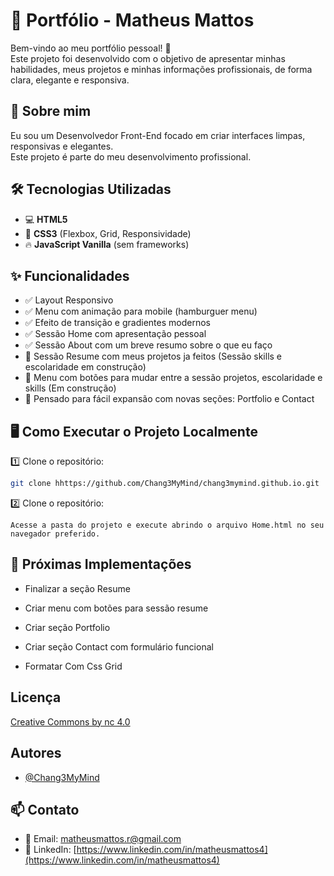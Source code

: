 # 💼 Portfólio - Matheus Mattos

Bem-vindo ao meu portfólio pessoal! 🚀  
Este projeto foi desenvolvido com o objetivo de apresentar minhas habilidades, meus projetos e minhas informações profissionais, de forma clara, elegante e responsiva.

## 🚀 Sobre mim

Eu sou um Desenvolvedor Front-End focado em criar interfaces limpas, responsivas e elegantes.  
Este projeto é parte do meu desenvolvimento profissional.

## 🛠️ Tecnologias Utilizadas

- 💻 **HTML5**
- 🎨 **CSS3** (Flexbox, Grid, Responsividade)
- 🔥 **JavaScript Vanilla** (sem frameworks)

## ✨ Funcionalidades

- ✅ Layout Responsivo
- ✅ Menu com animação para mobile (hamburguer menu)
- ✅ Efeito de transição e gradientes modernos
- ✅ Sessão Home com apresentação pessoal
- ✅ Sessão About com um breve resumo sobre o que eu faço
- 🚧 Sessão Resume com meus projetos ja feitos (Sessão skills e escolaridade em construção)
- 🚧 Menu com botões para mudar entre a sessão projetos, escolaridade e skills (Em construção)
- 🚀 Pensado para fácil expansão com novas seções: Portfolio e Contact

## 🖥️ Como Executar o Projeto Localmente

1️⃣ Clone o repositório:

```bash
git clone hhttps://github.com/Chang3MyMind/chang3mymind.github.io.git
```

2️⃣ Clone o repositório:

```
Acesse a pasta do projeto e execute abrindo o arquivo Home.html no seu navegador preferido.
```

## 🚀 Próximas Implementações

- Finalizar a seção Resume

- Criar menu com botões para sessão resume

- Criar seção Portfolio

- Criar seção Contact com formulário funcional

- Formatar Com Css Grid

## Licença

[Creative Commons by nc 4.0](https://creativecommons.org/licenses/by-nc/4.0/)

## Autores

- [@Chang3MyMind](https://www.github.com/Chang3MyMind)

## 📫 Contato

- 📧 Email: [matheusmattos.r@gmail.com](mailto:matheusmattos.r@gmail.com)
- 🔗 LinkedIn: [https://www.linkedin.com/in/matheusmattos4](https://www.linkedin.com/in/matheusmattos4)
